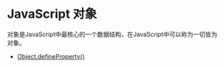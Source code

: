 # JavaScript 对象

对象是JavaScript中最核心的一个数据结构，在JavaScript中可以称为一切皆为对象。

* [Object.defineProperty()](defineProperty.md)
